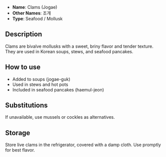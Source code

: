 - **Name**: Clams (Jogae)
- **Other Names**: 조개
- **Type**: Seafood / Mollusk

## Description

Clams are bivalve mollusks with a sweet, briny flavor and tender texture. They are used in Korean soups, stews, and seafood pancakes.

## How to use

- Added to soups (jogae-guk)
- Used in stews and hot pots
- Included in seafood pancakes (haemul-jeon)

## Substitutions

If unavailable, use mussels or cockles as alternatives.

## Storage

Store live clams in the refrigerator, covered with a damp cloth. Use promptly for best flavor. 